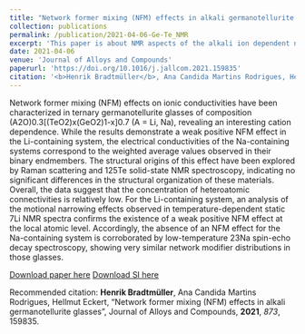 ```yaml
---
title: "Network former mixing (NFM) effects in alkali germanotellurite glasses"
collection: publications
permalink: /publication/2021-04-06-Ge-Te_NMR
excerpt: 'This paper is about NMR aspects of the alkali ion dependent network-former-mixing effect observed in Li- and Na-containing germanotellurite glasses.'
date: 2021-04-06
venue: 'Journal of Alloys and Compounds'
paperurl: 'https://doi.org/10.1016/j.jallcom.2021.159835'
citation: '<b>Henrik Bradtmüller</b>, Ana Candida Martins Rodrigues, Hellmut Eckert, “Network former mixing (NFM) effects in alkali germanotellurite glasses”, Journal of Alloys and Compounds, <b>2021</b>, <i>8734<i>, 159835.'
---
```

Network former mixing (NFM) effects on ionic conductivities have been characterized in ternary germanotellurite glasses of composition (A2O)0.3[(TeO2)x(GeO2)1-x]0.7 (A = Li, Na), revealing an interesting cation dependence. While the results demonstrate a weak positive NFM effect in the Li-containing system, the electrical conductivities of the Na-containing systems correspond to the weighted average values observed in their binary endmembers. The structural origins of this effect have been explored by Raman scattering and 125Te solid-state NMR spectroscopy, indicating no significant differences in the structural organization of these materials. Overall, the data suggest that the concentration of heteroatomic connectivities is relatively low. For the Li-containing system, an analysis of the motional narrowing effects observed in temperature-dependent static 7Li NMR spectra confirms the existence of a weak positive NFM effect at the local atomic level. Accordingly, the absence of an NFM effect for the Na-containing system is corroborated by low-temperature 23Na spin-echo decay spectroscopy, showing very similar network modifier distributions in those glasses.

[Download paper here](http://hbrmn.github.io/files/paper12.pdf)
[Download SI here](http://hbrmn.github.io/files/paper12_SI.pdf)

Recommended citation: **Henrik Bradtmüller**, Ana Candida Martins Rodrigues, Hellmut Eckert, “Network former mixing (NFM) effects in alkali germanotellurite glasses”, Journal of Alloys and Compounds, **2021**, *873*, 159835.